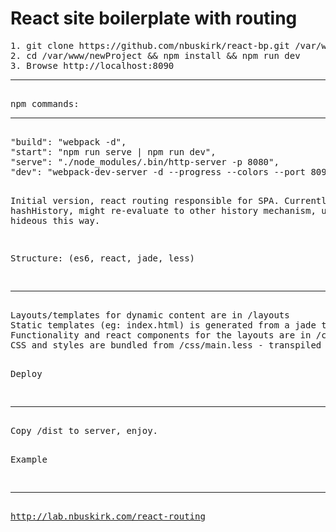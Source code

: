 <h1>React site boilerplate with routing</h1>
<pre>
1. git clone https://github.com/nbuskirk/react-bp.git /var/www/newProject
2. cd /var/www/newProject && npm install && npm run dev
3. Browse http://localhost:8090
<hr>
npm commands:
<hr>
"build": "webpack -d",
"start": "npm run serve | npm run dev",
"serve": "./node_modules/.bin/http-server -p 8080",
"dev": "webpack-dev-server -d --progress --colors --port 8090"

Initial version, react routing responsible for SPA. Currently uses hashHistory, might re-evaluate to other history mechanism, urls
are hideous this way.

Structure: (es6, react, jade, less)
<hr>
Layouts/templates for dynamic content are in /layouts
Static templates (eg: index.html) is generated from a jade template in /statics thats copied to /dist on bundle.
Functionality and react components for the layouts are in /components (eg: footer, navigation, etc)
CSS and styles are bundled from /css/main.less - transpiled to css on bundle in /dist 

Deploy
<hr>
Copy /dist to server, enjoy.

Example
<hr>
<a href="http://lab.nbuskirk.com/react-routing" target="_blank">http://lab.nbuskirk.com/react-routing</a>
</pre>
